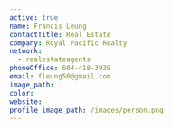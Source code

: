 ```yaml
---
active: true
name: Francis Leung
contactTitle: Real Estate
company: Royal Pacific Realty
network:
  - realestateagents
phoneOffice: 604-418-3939
email: fleung50@gmail.com
image_path:
color:
website:
profile_image_path: /images/person.png
---
```



